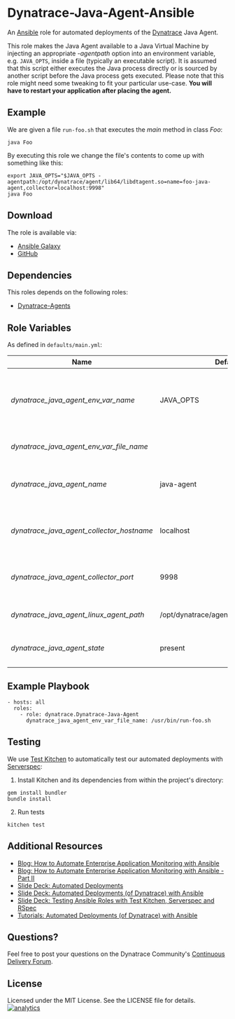 # Dynatrace-Java-Agent-Ansible

An [Ansible](http://www.ansible.com) role for automated deployments of the [Dynatrace](http://www.bit.ly/dttrial) Java Agent.

This role makes the Java Agent available to a Java Virtual Machine by injecting an appropriate *-agentpath* option into an environment variable, e.g. ```JAVA_OPTS```, inside a file (typically an executable script). It is assumed that this script either executes the Java process directly or is sourced by another script before the Java process gets executed. Please note that this role might need some tweaking to fit your particular use-case. **You will have to restart your application after placing the agent.**

## Example

We are given a file ```run-foo.sh``` that executes the *main* method in class *Foo*:

```
java Foo
```

By executing this role we change the file's contents to come up with something like this:

```
export JAVA_OPTS="$JAVA_OPTS -agentpath:/opt/dynatrace/agent/lib64/libdtagent.so=name=foo-java-agent,collector=localhost:9998"
java Foo
```

## Download

The role is available via:

- [Ansible Galaxy](https://galaxy.ansible.com/list#/roles/2653)
- [GitHub](https://github.com/Dynatrace/Dynatrace-Java-Agent-Ansible)

## Dependencies

This roles depends on the following roles:

- [Dynatrace-Agents](https://galaxy.ansible.com/list#/roles/2620)

## Role Variables

As defined in ```defaults/main.yml```:

| Name                                      | Default                                  | Description |
|-------------------------------------------|------------------------------------------|-------------|
| *dynatrace_java_agent_env_var_name*       | JAVA_OPTS                                | The name of the environment variable to be used for Agent injection. |
| *dynatrace_java_agent_env_var_file_name*  |                                          | The name of the file to be modified. |
| *dynatrace_java_agent_name*               | java-agent                               | The name of the Agent as it appears in Dynatrace. |
| *dynatrace_java_agent_collector_hostname* | localhost                                | The location of the collector the Agent shall connect to. |
| *dynatrace_java_agent_collector_port*     | 9998                                     | The port on the collector the Agent shall connect to. |
| *dynatrace_java_agent_linux_agent_path*   | /opt/dynatrace/agent/lib64/libdtagent.so | The path to the Agent libary. |
| *dynatrace_java_agent_state*              | present                                  | Whether the Agent shall be ```present``` or ```absent```. |

## Example Playbook

	- hosts: all
	  roles:
	    - role: dynatrace.Dynatrace-Java-Agent
	      dynatrace_java_agent_env_var_file_name: /usr/bin/run-foo.sh

## Testing

We use [Test Kitchen](http://kitchen.ci) to automatically test our automated deployments with [Serverspec](http://serverspec.org):

1) Install Kitchen and its dependencies from within the project's directory:

```
gem install bundler
bundle install
```

2) Run tests

```
kitchen test
```

## Additional Resources

- [Blog: How to Automate Enterprise Application Monitoring with Ansible](http://apmblog.dynatrace.com/2015/03/04/how-to-automate-enterprise-application-monitoring-with-ansible/)
- [Blog: How to Automate Enterprise Application Monitoring with Ansible - Part II](http://apmblog.dynatrace.com/2015/04/23/how-to-automate-enterprise-application-monitoring-with-ansible-part-ii/)
- [Slide Deck: Automated Deployments](http://slideshare.net/MartinEtmajer/automated-deployments-slide-share)
- [Slide Deck: Automated Deployments (of Dynatrace) with Ansible](http://www.slideshare.net/MartinEtmajer/automated-deployments-with-ansible)
- [Slide Deck: Testing Ansible Roles with Test Kitchen, Serverspec and RSpec](http://www.slideshare.net/MartinEtmajer/testing-ansible-roles-with-test-kitchen-serverspec-and-rspec-48185017)
- [Tutorials: Automated Deployments (of Dynatrace) with Ansible](https://community.compuwareapm.com/community/display/LEARN/Tutorials+on+Automated+Deployments#TutorialsonAutomatedDeployments-ansible)

## Questions?

Feel free to post your questions on the Dynatrace Community's [Continuous Delivery Forum](https://community.dynatrace.com/community/pages/viewpage.action?pageId=46628921).

## License

Licensed under the MIT License. See the LICENSE file for details.
[![analytics](https://www.google-analytics.com/collect?v=1&t=pageview&_s=1&dl=https%3A%2F%2Fgithub.com%2FdynaTrace&dp=%2FDynatrace-Java-Agent-Ansible&dt=Dynatrace-Java-Agent-Ansible&_u=Dynatrace~&cid=github.com%2FdynaTrace&tid=UA-54510554-5&aip=1)]()
